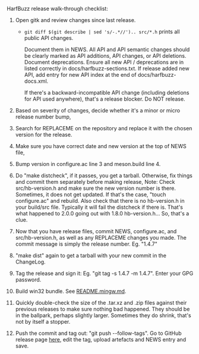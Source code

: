 HarfBuzz release walk-through checklist:

1. Open gitk and review changes since last release.

   * `git diff $(git describe | sed 's/-.*//').. src/*.h` prints all public API
     changes.

     Document them in NEWS.  All API and API semantic changes should be clearly
     marked as API additions, API changes, or API deletions.  Document
     deprecations.  Ensure all new API / deprecations are in listed correctly in
     docs/harfbuzz-sections.txt.  If release added new API, add entry for new
     API index at the end of docs/harfbuzz-docs.xml.

     If there's a backward-incompatible API change (including deletions for API
     used anywhere), that's a release blocker.  Do NOT release.

2. Based on severity of changes, decide whether it's a minor or micro release
   number bump,

3. Search for REPLACEME on the repository and replace it with the chosen version
   for the release.

4. Make sure you have correct date and new version at the top of NEWS file,

5. Bump version in configure.ac line 3 and meson.build line 4.

6. Do "make distcheck", if it passes, you get a tarball.
   Otherwise, fix things and commit them separately before making release,
   Note: Check src/hb-version.h and make sure the new version number is
   there.  Sometimes, it does not get updated.  If that's the case,
   "touch configure.ac" and rebuild.  Also check that there is no hb-version.h
   in your build/src file. Typically it will fail the distcheck if there is.
   That's what happened to 2.0.0 going out with 1.8.0 hb-version.h...  So, that's
   a clue.

7. Now that you have release files, commit NEWS, configure.ac, and src/hb-version.h,
   as well as any REPLACEME changes you made.  The commit message is simply the
   release number.  Eg. "1.4.7"

8. "make dist" again to get a tarball with your new commit in the ChangeLog.

9. Tag the release and sign it: Eg. "git tag -s 1.4.7 -m 1.4.7".  Enter your
   GPG password.

10. Build win32 bundle.  See [README.mingw.md](README.mingw.md).

11. Quickly double-check the size of the .tar.xz and .zip files against their
    previous releases to make sure nothing bad happened.
    They should be in the ballpark, perhaps slightly larger.  Sometimes they
    do shrink, that's not by itself a stopper.

12. Push the commit and tag out: "git push --follow-tags".  Go to GitHub release
    page [here](https://github.com/harfbuzz/harfbuzz/releases), edit the tag,
    upload artefacts and NEWS entry and save.
